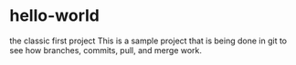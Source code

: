 # hello-world
the classic first project
This is a sample project that is being done in git to see how branches, commits, pull, and merge work.
